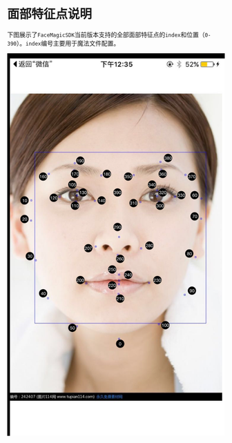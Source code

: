 # 面部特征点说明
下图展示了`FaceMagicSDK`当前版本支持的全部面部特征点的`index`和位置（`0-390`）。`index`编号主要用于魔法文件配置。

![Local Image](./img/fr_illustration.png)
